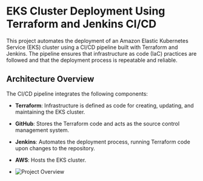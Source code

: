 # EKS Cluster Deployment Using Terraform and Jenkins CI/CD

This project automates the deployment of an Amazon Elastic Kubernetes Service (EKS) cluster using a CI/CD pipeline built with Terraform and Jenkins. The pipeline ensures that infrastructure as code (IaC) practices are followed and that the deployment process is repeatable and reliable.

## Architecture Overview

The CI/CD pipeline integrates the following components:

- **Terraform**: Infrastructure is defined as code for creating, updating, and maintaining the EKS cluster.
- **GitHub**: Stores the Terraform code and acts as the source control management system.
- **Jenkins**: Automates the deployment process, running Terraform code upon changes to the repository.
- **AWS**: Hosts the EKS cluster.

- ![Project Overview]("https://github.com/dhyey2209/terraform-jenkins-eks/blob/main/images/visual_image%20.png")
